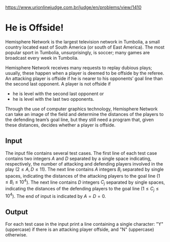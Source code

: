 https://www.urionlinejudge.com.br/judge/en/problems/view/1410

# He is Offside!

Hemisphere Network is the largest television network in Tumbolia, a small
country located east of South America (or south of East America). The most
popular sport in Tumbolia, unsurprisingly, is soccer; many games are broadcast
every week in Tumbolia.

Hemisphere Network receives many requests to replay dubious plays; usually,
these happen when a player is deemed to be offside by the referee. An
attacking player is offside if he is nearer to his opponents’ goal line than
the second last opponent. A player is not offside if

- he is level with the second last opponent or
- he is level with the last two opponents.

Through the use of computer graphics technology, Hemisphere Network can take
an image of the field and determine the distances of the players to the
defending team’s goal line, but they still need a program that, given these
distances, decides whether a player is offside.

## Input

The input file contains several test cases. The first line of each test case
contains two integers $A$ and $D$ separated by a single space indicating,
respectively, the number of attacking and defending players involved in the
play ($2 \leq A, D \leq 11$). The next line contains $A$ integers $B_i$
separated by single spaces, indicating the distances of the attacking players
to the goal line ($1 \leq B_i \leq 10^4$). The next line contains $D$ integers
$C_j$ separated by single spaces, indicating the distances of the defending
players to the goal line ($1 \leq C_j \leq 10^4$). The end of input is
indicated by $A = D = 0$.

## Output

For each test case in the input print a line containing a single character:
"Y" (uppercase) if there is an attacking player offside, and "N" (uppercase)
otherwise.
